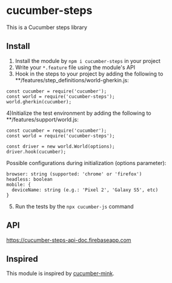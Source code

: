 # cucumber-steps

This is a Cucumber steps library

## Install

1) Install the module by `npm i cucumber-steps` in your project
2) Write your `*.feature` file using the module's API
3) Hook in the steps to your project by adding the following to **/features/step_definitions/world-gherkin.js:

```
const cucumber = require('cucumber');
const world = require('cucumber-steps');
world.gherkin(cucumber);
```

4)Initialize the test environment by adding the following to **/features/support/world.js:

```
const cucumber = require('cucumber');
const world = require('cucumber-steps');

const driver = new world.World(options);
driver.hook(cucumber);
```

Possible configurations during initialization (options parameter):

```
browser: string (supported: 'chrome' or 'firefox')
headless: boolean
mobile: {
  deviceName: string (e.g.: 'Pixel 2', 'Galaxy S5', etc)
}
```

5) Run the tests by the `npx cucumber-js` command


## API

https://cucumber-steps-api-doc.firebaseapp.com


## Inspired

This module is inspired by [cucumber-mink](https://github.com/Adezandee/cucumber-mink).
